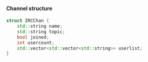 #### Channel structure
```cpp
struct IRCChan {
    std::string name;
    std::string topic;
    bool joined;
    int usercount;
    std::vector<std::vector<std::string>> userlist;
}
```